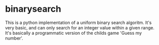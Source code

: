 # binarysearch
This is a python implementation of a uniform binary search algoritm. It's very basic, and can only search for an integer value within a given range. It's basically a programmatic version of the childs game 'Guess my number'.
